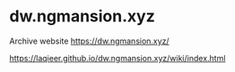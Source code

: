 # dw.ngmansion.xyz
Archive website https://dw.ngmansion.xyz/

https://laqieer.github.io/dw.ngmansion.xyz/wiki/index.html
